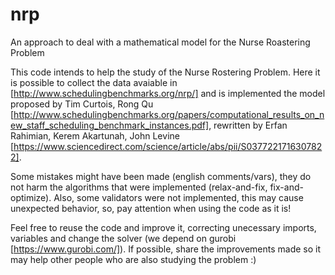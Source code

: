 # nrp
An approach to deal with a mathematical model for the Nurse Roastering Problem

This code intends to help the study of the Nurse Rostering Problem. Here it is possible to collect the data avaiable in [http://www.schedulingbenchmarks.org/nrp/] and is implemented the model proposed by Tim Curtois, Rong Qu [http://www.schedulingbenchmarks.org/papers/computational_results_on_new_staff_scheduling_benchmark_instances.pdf], rewritten by Erfan Rahimian, Kerem Akartunah, John Levine [https://www.sciencedirect.com/science/article/abs/pii/S0377221716307822].

Some mistakes might have been made (english comments/vars), they do not harm the algorithms that were implemented (relax-and-fix, fix-and-optimize). Also, some validators were not implemented, this may cause unexpected behavior, so, pay attention when using the code as it is!

Feel free to reuse the code and improve it, correcting unecessary imports, variables and change the solver (we depend on gurobi [https://www.gurobi.com/]). If possible, share the improvements made so it may help other people who are also studying the problem :)
